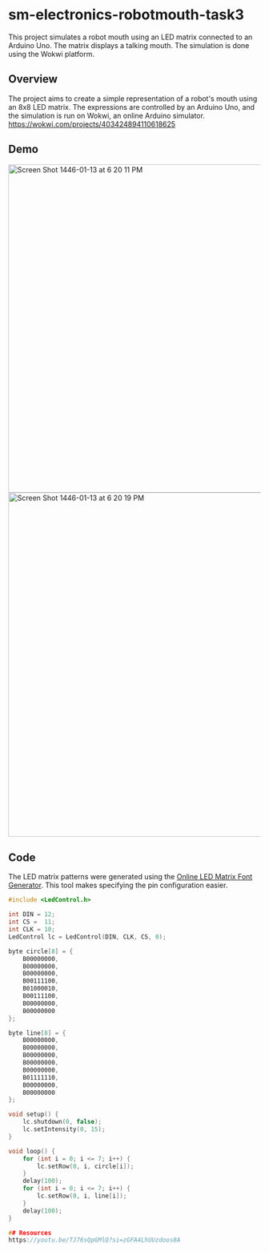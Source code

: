 # sm-electronics-robotmouth-task3

This project simulates a robot mouth using an LED matrix connected to an Arduino Uno. The matrix displays a talking mouth. The simulation is done using the Wokwi platform.


## Overview

The project aims to create a simple representation of a robot's mouth using an 8x8 LED matrix. The expressions are controlled by an Arduino Uno, and the simulation is run on Wokwi, an online Arduino simulator.
https://wokwi.com/projects/403424894110618625

## Demo
<img width="655" alt="Screen Shot 1446-01-13 at 6 20 11 PM" src="https://github.com/user-attachments/assets/a143bc90-7281-4911-b788-77cec51f8689">

<img width="687" alt="Screen Shot 1446-01-13 at 6 20 19 PM" src="https://github.com/user-attachments/assets/4fe5e86d-ca94-40cc-9315-37b2aa38217c">


## Code

The LED matrix patterns were generated using the [Online LED Matrix Font Generator](https://www.riyas.org/2013/12/online-led-matrix-font-generator-with.html). This tool makes specifying the pin configuration easier.

```cpp
#include <LedControl.h>

int DIN = 12;
int CS =  11;
int CLK = 10;
LedControl lc = LedControl(DIN, CLK, CS, 0);

byte circle[8] = {
    B00000000,
    B00000000,
    B00000000,
    B00111100,
    B01000010,
    B00111100,
    B00000000,
    B00000000
};

byte line[8] = {
    B00000000,
    B00000000,
    B00000000,
    B00000000,
    B00000000,
    B01111110,
    B00000000,
    B00000000
};

void setup() {
    lc.shutdown(0, false);       
    lc.setIntensity(0, 15);      
}

void loop() { 
    for (int i = 0; i <= 7; i++) {
        lc.setRow(0, i, circle[i]);
    }
    delay(100);
    for (int i = 0; i <= 7; i++) {
        lc.setRow(0, i, line[i]);
    }
    delay(100);
}

## Resources
https://youtu.be/TJ76sQpGMlQ?si=zGFA4LhUUzdoos8A
